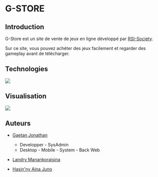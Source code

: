 # G-STORE

## Introduction
G-Store est un site de vente de jeux en ligne développé par [RSI-Society](https://github.com/RSI-Society).

Sur ce site, vous pouvez achéter des jeux facilement et regarder des gameplay avant de télécharger.

## Technologies
<img align="center" src="https://github.com/jahjuno/Sale-of-Game/blob/master/public/images/technologies.png">

## Visualisation
<img align="center" src="https://github.com/jahjuno/Sale-of-Game/blob/master/public/images/introduction.gif">


## Auteurs
  
  - [Gaetan Jonathan](https://gaetan1903.gitthub.io) 
    * Developper - SysAdmin 
    * Desktop - Mobile - System - Back Web
    
   - [Landry Manankoraisina](https://Landris18.github.io)
   
   - [Hasin'ny Aina Juno](https://jahjuno.github.io)


